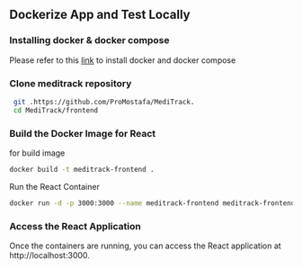 
## Dockerize App and Test Locally
### Installing docker & docker compose
Please refer to this [link](https://support.netfoundry.io/hc/en-us/articles/360057865692-Installing-Docker-and-docker-compose-for-Ubuntu-20-04) to install docker and docker compose

### Clone meditrack repository
```bash
 git .https://github.com/ProMostafa/MediTrack.
 cd MediTrack/frontend
```

### Build the Docker Image for React
for build image
```bash
docker build -t meditrack-frontend .
```
Run the React Container
```bash
docker run -d -p 3000:3000 --name meditrack-frontend meditrack-frontend
```

### Access the React Application
Once the containers are running, you can access the React application at http://localhost:3000.